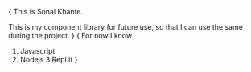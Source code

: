 {
    This is Sonal Khante.

This is my component library for future use, so that I can use the same during the project.
}
{
For now I know
1) Javascript
2) Nodejs
3.Repl.it
}